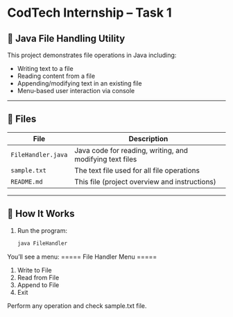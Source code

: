 # CodTech Internship – Task 1

## 🔹 Java File Handling Utility

This project demonstrates file operations in Java including:
- Writing text to a file
- Reading content from a file
- Appending/modifying text in an existing file
- Menu-based user interaction via console

---

## 📁 Files

| File | Description |
|------|-------------|
| `FileHandler.java` | Java code for reading, writing, and modifying text files |
| `sample.txt` | The text file used for all file operations |
| `README.md` | This file (project overview and instructions) |

---

## 🧪 How It Works

1. Run the program:
   ```bash
   java FileHandler
You’ll see a menu:
===== File Handler Menu =====
1. Write to File
2. Read from File
3. Append to File
4. Exit

Perform any operation and check sample.txt file.